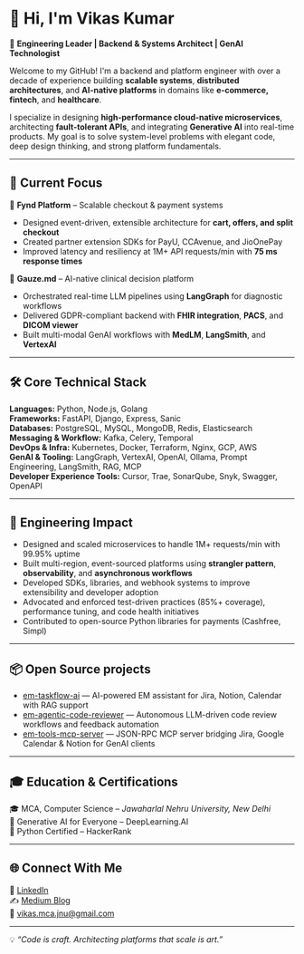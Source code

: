 # 👋 Hi, I'm Vikas Kumar

🚀 **Engineering Leader | Backend & Systems Architect | GenAI Technologist**

Welcome to my GitHub! I'm a backend and platform engineer with over a decade of experience building **scalable systems**, **distributed architectures**, and **AI-native platforms** in domains like **e-commerce, fintech**, and **healthcare**.

I specialize in designing **high-performance cloud-native microservices**, architecting **fault-tolerant APIs**, and integrating **Generative AI** into real-time products. My goal is to solve system-level problems with elegant code, deep design thinking, and strong platform fundamentals.

---

## 🧠 Current Focus

🛒 **Fynd Platform** – Scalable checkout & payment systems  
- Designed event-driven, extensible architecture for **cart, offers, and split checkout**  
- Created partner extension SDKs for PayU, CCAvenue, and JioOnePay  
- Improved latency and resiliency at 1M+ API requests/min with **75 ms response times**

🔬 **Gauze.md** – AI-native clinical decision platform  
- Orchestrated real-time LLM pipelines using **LangGraph** for diagnostic workflows  
- Delivered GDPR-compliant backend with **FHIR integration**, **PACS**, and **DICOM viewer**  
- Built multi-modal GenAI workflows with **MedLM**, **LangSmith**, and **VertexAI**

---

## 🛠️ Core Technical Stack

**Languages:** Python, Node.js, Golang  
**Frameworks:** FastAPI, Django, Express, Sanic  
**Databases:** PostgreSQL, MySQL, MongoDB, Redis, Elasticsearch  
**Messaging & Workflow:** Kafka, Celery, Temporal  
**DevOps & Infra:** Kubernetes, Docker, Terraform, Nginx, GCP, AWS  
**GenAI & Tooling:** LangGraph, VertexAI, OpenAI, Ollama, Prompt Engineering, LangSmith, RAG, MCP    
**Developer Experience Tools:** Cursor, Trae, SonarQube, Snyk, Swagger, OpenAPI

---

## 🔧 Engineering Impact

- Designed and scaled microservices to handle 1M+ requests/min with 99.95% uptime  
- Built multi-region, event-sourced platforms using **strangler pattern**, **observability**, and **asynchronous workflows**  
- Developed SDKs, libraries, and webhook systems to improve extensibility and developer adoption  
- Advocated and enforced test-driven practices (85%+ coverage), performance tuning, and code health initiatives  
- Contributed to open-source Python libraries for payments (Cashfree, Simpl)

---

## 📦 Open Source projects

- [em-taskflow-ai](https://github.com/logsv/em-taskflow-ai) — AI-powered EM assistant for Jira, Notion, Calendar with RAG support  
- [em-agentic-code-reviewer](https://github.com/logsv/em-agentic-code-reviewer) — Autonomous LLM-driven code review workflows and feedback automation  
- [em-tools-mcp-server](https://github.com/logsv/em-tools-mcp-server) — JSON-RPC MCP server bridging Jira, Google Calendar & Notion for GenAI clients

---

## 🎓 Education & Certifications

🎓 MCA, Computer Science – *Jawaharlal Nehru University, New Delhi*  
📜 Generative AI for Everyone – DeepLearning.AI  
📜 Python Certified – HackerRank  

---

## 🌐 Connect With Me

🔗 [LinkedIn](https://www.linkedin.com/in/logsv/)  
✍️ [Medium Blog](https://logsv.medium.com/)  
📧 vikas.mca.jnu@gmail.com  

---

💡 *“Code is craft. Architecting platforms that scale is art.”*
